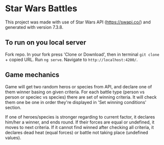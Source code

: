 # Star Wars Battles

This project was made with use of Star Wars API (https://swapi.co/) and generated with version 7.3.8.

## To run on you local server

Fork repo. In your fork press 'Clone or Download', then in terminal `git clone` + copied URL.
Run `ng serve`. 
Navigate to `http://localhost:4200/`.

## Game mechanics

Game will get two random heros or species from  API, and declare one of them winner basing on given criteria.
For each battle type (person vs person or speciec vs species) there are set of winning criteria. 
It will check them one be one in order they're displayed in 'Set winning conditions' section. 

If one of heroes/species is stronger regarding to current factor, it declares him/her a winner, and ends round. If their forces are equal or undefined, it moves to next criteria. 
If it cannot find winned after checking all criteria, it declares dead heat (equal forces) or battle not taking place (undefined values). 

